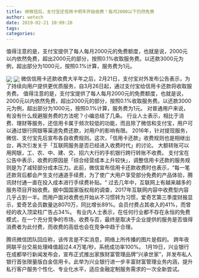 ```yaml
---
title: 继微信后，支付宝还信用卡明年开始收费！每月2000以下仍然免费
author: wetech
date: 2019-02-21 10:09:20
tags: 
categories: 
---
```

值得注意的是，支付宝提供了每人每月2000元的免费额度，也就是说，2000元以内依然免费，超出2000元的部分，按照0.1%收取服务费。以还款3000元为例，超出部分为1000元，按照0.1%计算，服务费为1元。
<!-- more -->
<img align="center" border="0" src="https://imgcdn.yicai.com/uppics/images/2019/02/9a9d11e88dcca3962db3b4581061a073.jpg" />
<img align="center" border="0" src="https://imgcdn.yicai.com/uppics/images/2019/02/0a77234e9de7f7437ac057510bcf4d20.jpg" />
微信信用卡还款收费大半年之后，2月21日，支付宝对外发布公告表示，为了持续向用户提供更优质服务，自3月26日起，通过支付宝给信用卡还款将收取服务费。
值得注意的是，支付宝提供了每人每月2000元的免费额度，也就是说，2000元以内依然免费，超出2000元的部分，按照0.1%收取服务费。以还款3000元为例，超出部分为1000元，按照0.1%计算，服务费为1元。
对普通用户来说，有没有什么规避服务费的方法呢？小编总结了几条。
行业人士表示，相比于消费、理财等服务，还信用卡属于频次较低的功能，而且除了微信和支付宝，用户可以通过银行网银等渠道免费还款，对用户的影响有限。
2016年，针对提现服务，微信、支付宝先后宣布各自收费规则。这次，「信用卡还款」收费规则也是相继出台，再次引发关于「互联网服务是否已经进入收费时代」的讨论。
大额转账可以用网银，工、农、中、建、交、招六大行的手机银行跨行转账不收费。
支付宝在公告中表示，收费的原因是「综合经营成本上升较快」，调整信用卡还款的服务规则是为了减轻部分成本压力。此前，微信宣布信用卡还款收费时也表示，“每一笔还款背后都会产生支付通道手续费，为了使广大用户享受部分免费的产品体验，腾讯财付通一直在投入成本进行手续费补贴。“
过去几年中，互联网上有越来越多的服务项目开始收费。据中国国家版权局的调查，2017年互联网内容中收费型内容几乎占到一半。而用户面对收费也开始从不习惯转为习惯，爱奇艺第三季度财报显示，爱奇艺会员数量达8070万，同比增长89%。会员付费占其收入的41%，而曾经的收入顶梁柱广告占34%。
有业内人士表示，在任何行业都不存在永恒的免费模式，在一个充分竞争的市场，收费与否，最终是取决于企业提供的服务是否值得消费者为此付费，而收费的高低也会在竞争中趋于合理。
 
 
腾讯微信团队回应称，该传言是不实消息，网络上所传播的图片是假的。
跨年夜网联平台交易处理峰值超过4.4万笔/秒，系统成功率100%。
1月19日，兴业银行在成都举行新闻发布会，宣布正式推出家族财富管理品牌“兴承世家”，并发布私人银行首张限量版白金信用卡。此举为兴业银行进一步丰富财富管理业务内涵，提升私行客户服务个性化、专业化水平，适应金融定制服务需求的一次全新尝试。
